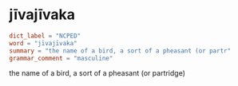 # jīvajīvaka

``` toml
dict_label = "NCPED"
word = "jīvajīvaka"
summary = "the name of a bird, a sort of a pheasant (or partr"
grammar_comment = "masculine"
```

the name of a bird, a sort of a pheasant (or partridge)

